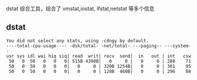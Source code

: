 dstat 综合工具，综合了 vmstat,iostat, ifstat,netstat 等多个信息

## dstat ##

	You did not select any stats, using -cdngy by default.
	----total-cpu-usage---- -dsk/total- -net/total- ---paging-- ---system--
	usr sys idl wai hiq siq| read  writ| recv  send|  in   out | int   csw
	 50   0  50   0   0   0| 515B 4390B|   0     0 |   0     0 | 288    71
	 50   0  50   0   0   0|   0     0 | 320B 1254B|   0     0 | 301    95
	 50   0  50   0   0   0|   0     0 | 128B  460B|   0     0 | 296    88
